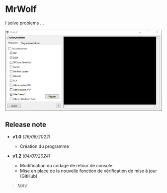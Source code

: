 # MrWolf
I solve problems ...

![MarkdownViewer++](https://raw.githubusercontent.com/tatascorp/mavapps/main/MAVAPPS/MrWolf/MrWolf_img-01.png)
## Release note
* **v1.0** *(26/08/2022)*
    * Création du programme

* **v1.2** *(04/07/2024)*
    * Modification du codage de retour de console
    * Mise en place de la nouvelle fonction de vérification de mise à jour (GitHub)

>*MAV*